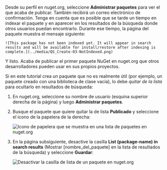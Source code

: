 Desde su perfil en nuget.org, seleccione **Administrar paquetes** para ver el que acaba de publicar. También recibirá un correo electrónico de confirmación. Tenga en cuenta que es posible que se tarde un tiempo en indexar el paquete y en aparecer en los resultados de la búsqueda donde otros usuarios puedan encontrarlo. Durante ese tiempo, la página del paquete muestra el mensaje siguiente:

    ![This package has not been indexed yet. It will appear in search results and will be available for install/restore after indexing is complete.](../media/QS_Create-03-NotIndexed.png)

Y listo. Acaba de publicar el primer paquete NuGet en nuget.org que otros desarrolladores pueden usar en sus propios proyectos.

Si en este tutorial crea un paquete que no es realmente útil (por ejemplo, un paquete creado con una biblioteca de clase vacía), lo debe *quitar de la lista* para ocultarlo en resultados de búsqueda:

1. En nuget.org, seleccione su nombre de usuario (esquina superior derecha de la página) y luego **Administrar paquetes**.

1. Busque el paquete que quiere quitar la de lista **Publicado** y seleccione el icono de la papelera de la derecha:

    ![Icono de papelera que se muestra en una lista de paquetes en nuget.org](../media/qs_create-vs-03-trash-can.png)

1. En la página subsiguiente, desactive la casilla **List (package-name) in search results** (Mostrar [nombre_del_paquete] en la lista de resultados de la búsqueda) y seleccione **Guardar**:

    ![Desactivar la casilla de lista de un paquete en nuget.org](../media/qs_create-vs-04-unlist.png)